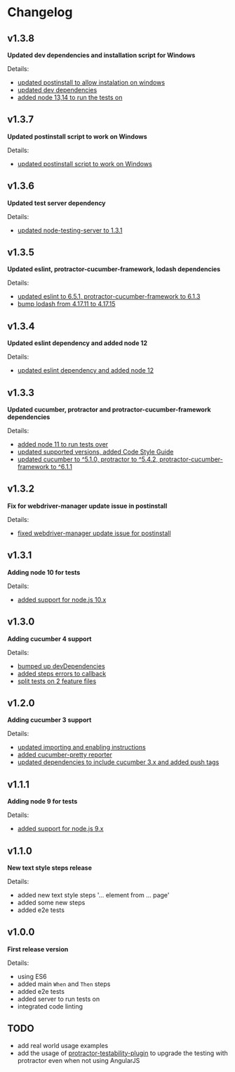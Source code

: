 # Changelog

## v1.3.8

**Updated dev dependencies and installation script for Windows**

Details:

- [updated postinstall to allow instalation on windows](https://github.com/Marketionist/protractor-cucumber-steps/pull/79)
- [updated dev dependencies](https://github.com/Marketionist/protractor-cucumber-steps/pull/80)
- [added node 13,14 to run the tests on](https://github.com/Marketionist/protractor-cucumber-steps/pull/81)

## v1.3.7

**Updated postinstall script to work on Windows**

Details:

- [updated postinstall script to work on Windows](https://github.com/Marketionist/protractor-cucumber-steps/pull/76)

## v1.3.6

**Updated test server dependency**

Details:

- [updated node-testing-server to 1.3.1](https://github.com/Marketionist/protractor-cucumber-steps/pull/72)

## v1.3.5

**Updated eslint, protractor-cucumber-framework, lodash dependencies**

Details:

- [updated eslint to 6.5.1, protractor-cucumber-framework to 6.1.3](https://github.com/Marketionist/protractor-cucumber-steps/pull/68)
- [bump lodash from 4.17.11 to 4.17.15](https://github.com/Marketionist/protractor-cucumber-steps/pull/70)

## v1.3.4

**Updated eslint dependency and added node 12**

Details:

- [updated eslint dependency and added node 12](https://github.com/Marketionist/protractor-cucumber-steps/pull/66)

## v1.3.3

**Updated cucumber, protractor and protractor-cucumber-framework dependencies**

Details:

- [added node 11 to run tests over](https://github.com/Marketionist/protractor-cucumber-steps/pull/65)
- [updated supported versions, added Code Style Guide](https://github.com/Marketionist/protractor-cucumber-steps/pull/63)
- [updated cucumber to ^5.1.0, protractor to ^5.4.2, protractor-cucumber-framework to ^6.1.1](https://github.com/Marketionist/protractor-cucumber-steps/pull/62)

## v1.3.2

**Fix for webdriver-manager update issue in postinstall**

Details:

- [fixed webdriver-manager update issue for postinstall](https://github.com/Marketionist/protractor-cucumber-steps/pull/60)

## v1.3.1

**Adding node 10 for tests**

Details:

- [added support for node.js 10.x](https://github.com/Marketionist/protractor-cucumber-steps/pull/57)

## v1.3.0

**Adding cucumber 4 support**

Details:

- [bumped up devDependencies](https://github.com/Marketionist/protractor-cucumber-steps/pull/55)
- [added steps errors to callback](https://github.com/Marketionist/protractor-cucumber-steps/pull/54)
- [split tests on 2 feature files](https://github.com/Marketionist/protractor-cucumber-steps/pull/53)

## v1.2.0

**Adding cucumber 3 support**

Details:

- [updated importing and enabling instructions](https://github.com/Marketionist/protractor-cucumber-steps/pull/51)
- [added cucumber-pretty reporter](https://github.com/Marketionist/protractor-cucumber-steps/pull/50)
- [updated dependencies to include cucumber 3.x and added push tags](https://github.com/Marketionist/protractor-cucumber-steps/pull/49)

## v1.1.1

**Adding node 9 for tests**

Details:

- [added support for node.js 9.x](https://github.com/Marketionist/protractor-cucumber-steps/pull/47)

## v1.1.0

**New text style steps release**

Details:

- added new text style steps '... element from ... page'
- added some new steps
- added e2e tests

## v1.0.0

**First release version**

Details:

- using ES6
- added main `When` and `Then` steps
- added e2e tests
- added server to run tests on
- integrated code linting

## TODO

- add real world usage examples
- add the usage of [protractor-testability-plugin](https://github.com/alfonso-presa/protractor-testability-plugin) to upgrade the testing with protractor even when not using AngularJS
